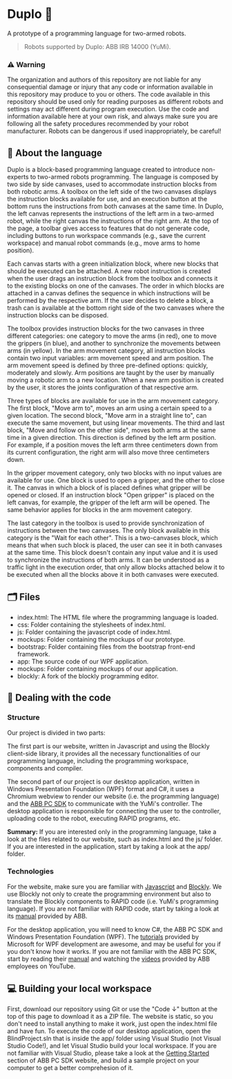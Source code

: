 # Duplo :mechanical_arm:
A prototype of a programming language for two-armed robots. 
> Robots supported by Duplo: ABB IRB 14000 (YuMi).

### :warning: Warning 
The organization and authors of this repository are not liable for any consequential damage or injury that any code or information available in this repository may produce to you or others. The code available in this repository should be used only for reading purposes as different robots and settings may act different during  program execution. Use the code and information available here at your own risk, and always make sure you are following all the safety procedures recommended by your robot manufacturer. Robots can be dangerous if used inappropriately, be careful!

## 📘 About the language
Duplo is a block-based programming language created to introduce non-experts to two-armed robots programming. The language is composed by two side by side canvases, used to accommodate instruction blocks from both robotic arms. A toolbox on the left side of the two canvases displays the instruction blocks available for use, and an execution button at the bottom runs the instructions from both canvases at the same time. In Duplo, the left canvas represents the instructions of the left arm in a two-armed robot, while the right canvas the instructions of the right arm. At the top of the page, a toolbar gives access to features that do not generate code, including buttons to run workspace commands (e.g., save the current workspace) and manual robot commands (e.g., move arms to home position). 

Each canvas starts with a green initialization block, where new blocks that should be executed can be attached. A new robot instruction is created when the user drags an instruction block from the toolbox and connects it to the existing blocks on one of the canvases. The order in which blocks are attached in a canvas defines the sequence in which instructions will be performed by the respective arm. If the user decides to delete a block, a trash can is available at the bottom right side of the two canvases where the instruction blocks can be disposed.

The toolbox provides instruction blocks for the two canvases in three different categories: one category to move the arms (in red), one to move the grippers (in blue), and another to synchronize the movements between arms (in yellow). In the arm movement category, all instruction blocks contain two input variables: arm movement speed and arm position. The arm movement speed is defined by three pre-defined options: quickly, moderately and slowly. Arm positions are taught by the user by manually moving a robotic arm to a new location. When a new arm position is created by the user, it stores the joints configuration of that respective arm.

Three types of blocks are available for use in the arm movement category. The first block, "Move arm to", moves an arm using a certain speed to a given location. The second block, "Move arm in a straight line to", can execute the same movement, but using linear movements. The third and last block, "Move and follow on the other side", moves both arms at the same time in a given direction. This direction is defined by the left arm position. For example, if a position moves the left arm three centimeters down from its current configuration, the right arm will also move three centimeters down.

In the gripper movement category, only two blocks with no input values are available for use. One block is used to open a gripper, and the other to close it. The canvas in which a block of is placed defines what gripper will be opened or closed. If an instruction block "Open gripper" is placed on the left canvas, for example, the gripper of the left arm will be opened. The same behavior applies for blocks in the arm movement category.

The last category in the toolbox is used to provide synchronization of instructions between the two canvases. The only block available in this category is the "Wait for each other". This is a two-canvases block, which means that when such block is placed, the user can see it in both canvases at the same time. This block doesn't contain any input value and it is used to synchronize the instructions of both arms. It can be understood as a traffic light in the execution order, that only allow blocks attached below it to be executed when all the blocks above it in both canvases were executed.

## :card_index_dividers:	Files
- index.html: The HTML file where the programming language is loaded.
- css: Folder containing the stylesheets of index.html.
- js: Folder containing the javascript code of index.html.
- mockups: Folder containing the mockups of our prototype.
- bootstrap: Folder containing files from the bootstrap front-end framework.
- app: The source code of our WPF application.
- mockups: Folder containing mockups of our application.
- blockly: A fork of the blockly programming editor.

## :nut_and_bolt: Dealing with the code

### Structure

Our project is divided in two parts: 

The first part is our website, written in Javascript and using the Blockly client-side library, it provides all the necessary functionalities of our programming language, including the programming workspace, components and compiler.

The second part of our project is our desktop application, written in Windows Presentation Foundation (WPF) format and C#, it uses a Chromium webview to render our website (i.e. the programming language) and the [ABB PC SDK](https://developercenter.robotstudio.com/api/pcsdk/) to communicate with the YuMi's controller. The desktop application is responsible for connecting the user to the controller, uploading code to the robot, executing RAPID programs, etc.

**Summary:** If you are interested only in the programming language, take a look at the files related to our website, such as index.html and the js/ folder. If you are interested in the application, start by taking a look at the app/ folder.

### Technologies

For the website, make sure you are familiar with [Javascript](https://www.javascript.com/) and [Blockly](https://developers.google.com/blockly). We use Blockly not only to create the programming environment but also to translate the Blockly components to RAPID code (i.e. YuMi's programming language). If you are not familiar with RAPID code, start by taking a look at its [manual](https://library.e.abb.com/public/b227fcd260204c4dbeb8a58f8002fe64/Rapid_instructions.pdf?x-sign=f79v/883X1nHGc8fqH+WAJ2F30y/M6TZfYUuPuQpP+jeMBygouyGg+WSj8A9Otry) provided by ABB.

For the desktop application, you will need to know C#, the ABB PC SDK and Windows Presentation Foundation (WPF). The [tutorials](https://docs.microsoft.com/en-us/visualstudio/designers/getting-started-with-wpf) provided by Microsoft for WPF development are awesome, and may be useful for you if you don't know how it works. If you are not familiar with the ABB PC SDK, start by reading their [manual](https://developercenter.robotstudio.com/api/pcsdk/) and watching the [videos](https://www.youtube.com/watch?v=8CZxQxSb5lk) provided by ABB employees on YouTube.

## :computer: Building your local workspace
First, download our repository using Git or use the "Code ↓" button at the top of this page to download it as a ZIP file. The website is static, so you don't need to install anything to make it work, just open the index.html file and have fun. To execute the code of our desktop application, open the BlindProject.sln that is inside the app/ folder using Visual Studio (not Visual Studio Code!), and let Visual Studio build your local workspace. If you are not familiar with Visual Studio, please take a look at the [Getting Started](https://developercenter.robotstudio.com/api/pcsdk/articles/Introduction/GettingStarted.html) section of ABB PC SDK website, and build a sample project on your computer to get a better comprehesion of it.

